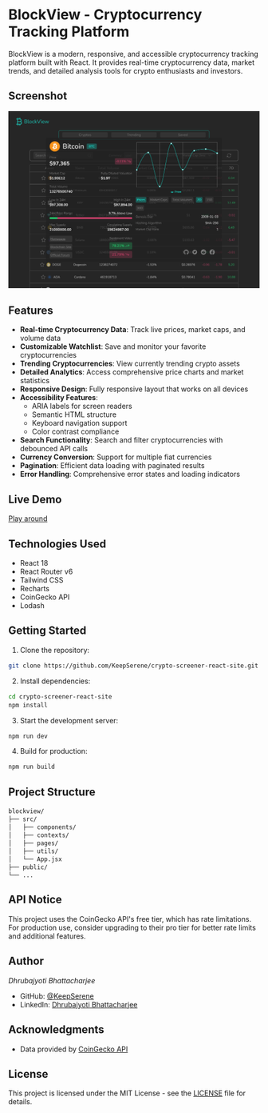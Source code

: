# BlockView - Cryptocurrency Tracking Platform

BlockView is a modern, responsive, and accessible cryptocurrency tracking platform built with React. It provides real-time cryptocurrency data, market trends, and detailed analysis tools for crypto enthusiasts and investors.

## Screenshot

![Desktop View](./public/block-view.png)

## Features

- **Real-time Cryptocurrency Data**: Track live prices, market caps, and volume data
- **Customizable Watchlist**: Save and monitor your favorite cryptocurrencies
- **Trending Cryptocurrencies**: View currently trending crypto assets
- **Detailed Analytics**: Access comprehensive price charts and market statistics
- **Responsive Design**: Fully responsive layout that works on all devices
- **Accessibility Features**:
  - ARIA labels for screen readers
  - Semantic HTML structure
  - Keyboard navigation support
  - Color contrast compliance
- **Search Functionality**: Search and filter cryptocurrencies with debounced API calls
- **Currency Conversion**: Support for multiple fiat currencies
- **Pagination**: Efficient data loading with paginated results
- **Error Handling**: Comprehensive error states and loading indicators

## Live Demo

[Play around](/)

## Technologies Used

- React 18
- React Router v6
- Tailwind CSS
- Recharts
- CoinGecko API
- Lodash

## Getting Started

1. Clone the repository:

```bash
git clone https://github.com/KeepSerene/crypto-screener-react-site.git
```

2. Install dependencies:

```bash
cd crypto-screener-react-site
npm install
```

3. Start the development server:

```bash
npm run dev
```

4. Build for production:

```bash
npm run build
```

## Project Structure

```
blockview/
├── src/
│   ├── components/
│   ├── contexts/
│   ├── pages/
│   ├── utils/
│   └── App.jsx
├── public/
└── ...
```

## API Notice

This project uses the CoinGecko API's free tier, which has rate limitations. For production use, consider upgrading to their pro tier for better rate limits and additional features.

## Author

_Dhrubajyoti Bhattacharjee_

- GitHub: [@KeepSerene](https://github.com/KeepSerene)
- LinkedIn: [Dhrubajyoti Bhattacharjee](https://www.linkedin.com/in/dhrubajyoti-bhattacharjee-320822318/)

## Acknowledgments

- Data provided by [CoinGecko API](https://www.coingecko.com/en/api)

## License

This project is licensed under the MIT License - see the [LICENSE](LICENSE) file for details.
